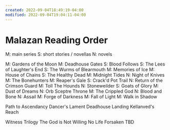 ```yaml
---
created: 2022-09-04T18:49:19-04:00
modified: 2022-09-04T19:04:11-04:00
---
```


# Malazan Reading Order

M: main series
S: short stories / novellas
N: novels

M: Gardens of the Moon
M: Deadhouse Gates
S: Blood Follows
S: The Lees of Laughter's End
S: The Wurms of Blearmouth
M: Memories of Ice
M: House of Chains
S: The Healthy Dead
M: Midnight Tides
N: Night of Knives
M: The Bonehunters
M: Reaper's Gale
S: Crack'd Pot Trail
N: Return of the Crimson Guard
M: Toll The Hounds
N: Stoneweilder
S: Goats of Glory
M: Dust of Dreams
N: Orb Sceptre Throne
M: The Crippled God
N: Blood and Bone
N: Assail
M: Forge of Darkness
M: Fall of Light
M: Walk in Shadow

Path to Ascendancy
Dancer's Lament
Deadhouse Landing
Kellanved's Reach

Witness Trilogy
The God is Not Willing
No Life Forsaken
TBD
